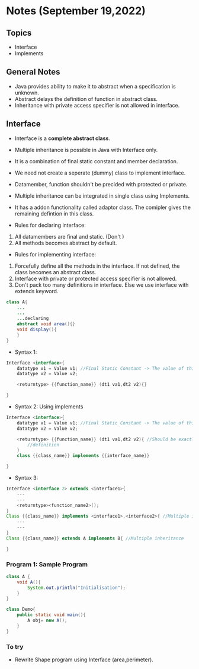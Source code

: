 # Notes (September 19,2022)

## Topics

- Interface
- Implements

## General Notes

- Java provides ability to make it to abstract when a specification is unknown.
- Abstract delays the definition of function in abstract class.
- Inheritance with private access specifier is not allowed in interface.

## Interface

- Interface is a **complete abstract class**.
- Multiple inheritance is possible in Java with Interface only.
- It is a combination of final static constant and member declaration.
- We need not create a seperate (dummy) class to implement interface.
- Datamember, function shouldn't be precided with protected or private.
- Multiple inheritance can be integrated in single class using Implements.
- It has a addon functionality called adaptor class. The comipler gives the remaining defintion in this class.

- Rules for declaring interface:

1. All datamembers are final and static. (Don't )
2. All methods becomes abstract by default.

- Rules for implementing interface:

1. Forcefully define all the methods in the interface. If not defined, the class becomes an abstract class.
2. Interface with private or protected access specifier is not allowed.
3. Don't pack too many definitions in interface. Else we use interface with extends keyword.

```java
class A{
    ...
    ...
    ...declaring
    abstract void area(){}
    void display(){
    }
}
```

- Syntax 1:

```java
Interface <interface>{
    datatype v1 = Value v1; //Final Static Constant -> The value of this variable can't be changed.
    datatype v2 = Value v2;

    <returntype> {{function_name}} (dt1 va1,dt2 v2){}

}
```

- Syntax 2: Using implements

```java
Interface <interface>{
    datatype v1 = Value v1; //Final Static Constant -> The value of this variable can't be changed.
    datatype v2 = Value v2;

    <returntype> {{function_name}} (dt1 va1,dt2 v2){ //Should be exactly same as in interface
        //definition
    }
    class {{class_name}} implements {{interface_name}}

}
```

- Syntax 3:

```java
Interface <interface 2> extends <interface1>{
    ---
    ---
    <returntype><function_name2>();
}
Class {{class_name}} implements <interface1>,<interface2>{ //Multiple inheritance is allowed
    ---
    ---
}
Class {{class_name}} extends A implements B{ //Multiple inheritance

}
```

### Program 1: Sample Program

```java
class A {
    void A(){
        System.out.println("Initialisation");
    }    
}

class Demo{
    public static void main(){
        A obj= new A();
    }
}
```

### To try

- Rewrite Shape program using Interface (area,perimeter).
